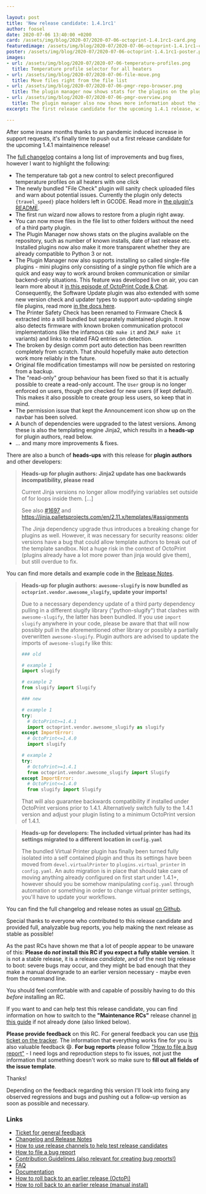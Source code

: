 ```yaml
---

layout: post
title: 'New release candidate: 1.4.1rc1'
author: foosel
date: 2020-07-06 13:40:00 +0200
card: /assets/img/blog/2020-07/2020-07-06-octoprint-1.4.1rc1-card.png
featuredimage: /assets/img/blog/2020-07/2020-07-06-octoprint-1.4.1rc1-card.png
poster: /assets/img/blog/2020-07/2020-07-06-octoprint-1.4.1rc1-poster.png
images:
- url: /assets/img/blog/2020-07/2020-07-06-temperature-profiles.png
  title: Temperature profile selector for all heaters
- url: /assets/img/blog/2020-07/2020-07-06-file-move.png
  title: Move files right from the file list
- url: /assets/img/blog/2020-07/2020-07-06-pmgr-repo-browser.png
  title: The plugin manager now shows stats for the plugins on the plugin repository and allows to install single file plugins
- url: /assets/img/blog/2020-07/2020-07-06-pmgr-overview.png
  title: The plugin manager also now shows more information about the installed plugins, including their Python compatibility
excerpt: The first release candidate for the upcoming 1.4.1 release, with improvements and fixes!

---
```


After some insane months thanks to an pandemic induced increase in support requests, it's finally time
to push out a first release candidate for the upcoming 1.4.1 maintainence release!

The [full changelog](https://github.com/OctoPrint/OctoPrint/releases/tag/1.4.1rc1) contains a long list of improvements and bug fixes, however I want to highlight
the following:

  * The temperature tab got a new control to select preconfigured temperature profiles on all heaters with one click
  * The newly bundled "File Check" plugin will sanity check uploaded files and warn about potential issues. Currently the plugin only detects `{travel_speed}` place holders left in GCODE. Read more in [the plugin's README](https://github.com/OctoPrint/OctoPrint-FileCheck/blob/master/README.md).
  * The first run wizard now allows to restore from a plugin right away.
  * You can now move files in the file list to other folders without the need of a third party plugin.
  * The Plugin Manager now shows stats on the plugins available on the repository, such as number of known installs, date of last release etc. Installed plugins now also make it more transparent whether they are already compatible to Python 3 or not.
  * The Plugin Manager now also supports installing so called single-file plugins - mini plugins only consisting of a single python file which are a quick and easy way to work around broken communication or similar backend-only situations. This feature was developed live on air, you can learn more about it [in this episode of OctoPrint Code & Chat](https://www.youtube.com/watch?v=59xEaUwWU30). Consequently, the Software Update plugin was also extended with some new version check and updater types to support auto-updating single file plugins, read more [in the docs here](https://docs.octoprint.org/en/1.4.1rc1/bundledplugins/softwareupdate.html).
  * The Printer Safety Check has been renamed to Firmware Check & extracted into a still bundled but separately maintained plugin. It now also detects firmware with known broken communication protocol implementations (like the infamous `CBD make it` and `ZWLF make it` variants) and links to related FAQ entries on detection.
  * The broken by design comm port auto detection has been rewritten completely from scratch. That should hopefully make auto detection work more reliably in the future.
  * Original file modification timestamps will now be persisted on restoring from a backup.
  * The "read-only" group behaviour has been fixed so that it is actually possible to create a read-only account. The `User` group is no longer enforced on users, though pre checked for new users (if kept default). This makes it also possible to create group less users, so keep that in mind.
  * The permission issue that kept the Announcement icon show up on the navbar has been solved.
  * A bunch of dependencies were upgraded to the latest versions. Among these is also the templating engine Jinja2, which results in a **heads-up** for plugin authors, read below.
  * ... and many more improvements & fixes.

There are also a bunch of **heads-ups** with this release for **plugin authors** and other developers:

> **Heads-up for plugin authors: Jinja2 update has one backwards incompatibility, please read**
> 
> Current Jinja versions no longer allow modifying variables set outside of for loops inside them. [...]
> 
> See also [#1697](https://github.com/OctoPrint/OctoPrint/issues/1697) and https://jinja.palletsprojects.com/en/2.11.x/templates/#assignments
> 
> The Jinja dependency upgrade thus introduces a breaking change for plugins as well. However, it was necessary for security reasons: older versions have a bug that could allow template authors to break out of the template sandbox. Not a huge risk in the context of OctoPrint (plugins already have a lot more power than jinja would give them), but still overdue to fix.

You can find more details and example code in the [Release Notes](https://github.com/OctoPrint/OctoPrint/releases/tag/1.4.1rc1).

> **Heads-up for plugin authors: `awesome-slugify` is now bundled as `octoprint.vendor.awesome_slugify`, update your imports!**
> 
> Due to a necessary dependency update of a third party dependency pulling in a different slugify library ("python-slugify") that clashes with `awesome-slugify`, the latter has been bundled. If you use `import slugify` anywhere in your code, please be aware that that will now possibly pull in the aforementioned other library or possibly a partially overwritten `awesome-slugify`. Plugin authors are advised to update the imports of `awesome-slugify` like this:
> 
> ``` python
> ### old
> 
> # example 1
> import slugify
> 
> # example 2
> from slugify import Slugify
> 
> ### new
> 
> # example 1
> try:
>   # OctoPrint>=1.4.1
>   import octoprint.vendor.awesome_slugify as slugify 
> except ImportError:
>   # OctoPrint<=1.4.0
>   import slugify
> 
> # example 2
> try:
>   # OctoPrint>=1.4.1
>   from octoprint.vendor.awesome_slugify import Slugify
> except ImportError:
>   # OctoPrint<=1.4.0
>   from slugify import Slugify
> ```
> 
> That will also guarantee backwards compatibility if installed under OctoPrint versions prior to 1.4.1. Alternatively switch fully to the 1.4.1 version and adjust your plugin listing to a minimum OctoPrint version of 1.4.1.

> **Heads-up for developers: The included virtual printer has had its settings migrated to a different location in `config.yaml`**
> 
> The bundled Virtual Printer plugin has finally been turned fully isolated into a self contained plugin and thus its settings have been moved from `devel.virtualPrinter` to `plugins.virtual_printer` in `config.yaml`. An auto migration is in place that should take care of moving anything already configured on first start under 1.4.1+, however should you be somehow manipulating `config.yaml` through automation or something in order to change virtual printer settings, you'll have to update your workflows.

You can find the full changelog and release notes as usual [on Github](https://github.com/OctoPrint/OctoPrint/releases/tag/1.4.1rc1).

Special thanks to everyone who contributed to this release candidate and provided full, analyzable bug reports, you help
making the next release as stable as possible!

As the past RCs have shown me that a lot of people appear to be unaware of this: **Please do *not* install this RC if you 
expect a fully stable version**. It is not a stable release, it is a release *candidate*, and of the next big release
to boot: severe bugs may occur, and they might be bad enough that they make a manual downgrade to an earlier version 
necessary - maybe even from the command line. 

You should feel comfortable with and capable of possibly having to do this *before* installing an RC.

If you want to and can help test this release candidate, you can find information on how to switch to the 
**"Maintenance RCs"** release channel [in this guide](https://community.octoprint.org/t/how-to-use-the-release-channels-to-help-test-release-candidates/402)
if not already done (also linked below).

**Please provide feedback** on this RC. For general feedback you can use 
[this ticket on the tracker](https://github.com/OctoPrint/OctoPrint/issues/3626).
The information that everything works fine for you is also valuable feedback 😄. **For bug reports** please follow
["How to file a bug report"](https://github.com/OctoPrint/OctoPrint/blob/master/CONTRIBUTING.md#how-to-file-a-bug-report) - 
I need logs and reproduction steps to fix issues, not just the information that something doesn't work so make sure to
**fill out all fields of the issue template**.

Thanks!

Depending on the feedback regarding this version I'll look into fixing 
any observed regressions and bugs and pushing out a follow-up version 
as soon as possible and necessary.

### Links

  * [Ticket for general feedback](https://github.com/OctoPrint/OctoPrint/issues/3626)
  * [Changelog and Release Notes](https://github.com/OctoPrint/OctoPrint/releases/tag/1.4.0rc1)
  * [How to use release channels to help test release candidates](https://community.octoprint.org/t/how-to-use-the-release-channels-to-help-test-release-candidates/402)
  * [How to file a bug report](https://github.com/OctoPrint/OctoPrint/blob/master/CONTRIBUTING.md#how-to-file-a-bug-report)
  * [Contribution Guidelines (also relevant for creating bug reports!)](https://github.com/OctoPrint/OctoPrint/blob/master/CONTRIBUTING.md)
  * [FAQ](https://faq.octoprint.org)
  * [Documentation](http://docs.octoprint.org/)
  * [How to roll back to an earlier release (OctoPi)](https://community.octoprint.org/t/how-can-i-revert-to-an-older-version-of-the-octoprint-installation-on-my-octopi-image/205)
  * [How to roll back to an earlier release (manual install)](https://community.octoprint.org/t/how-can-i-roll-back-to-an-earlier-version-after-an-update/234)
